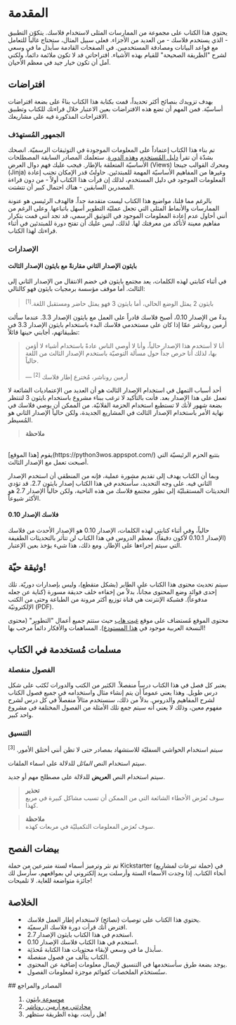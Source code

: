 # المقدمة

يحتوي هذا الكتاب على مجموعة من الممارسات المثلى لاستخدام فلاسك. يتكوّن التطبيق - الذي يستخدم فلاسك - من العديد من الأجزاء. فعلى سبيل المثال، ستحتاج غالباً للتعامل مع قواعد البيانات ومصادقة المستخدمين. في الصفحات القادمة سأبذل ما في وسعي لشرح "الطريقة الصحيحة" للقيام بهذه الأشياء. اقتراحاتي قد لا تكون ملائمة دائماً، ولكني آمل أن تكون خيار جيد في معظم الأحيان.

## افتراضات

بهدف تزويدك بنصائح أكثر تحديداً، قمت بكتابة هذا الكتاب بناءً على بضعة افتراضات أساسيّة. فمن المهم أن تضع هذه الافتراضات بعين الاعتبار خلال قراءتك للكتاب وتطبيق الاقتراحات المذكورة فيه على مشاريعك.

### الجمهور المُستهدَف

تم بناء هذا الكتاب إعتماداً على المعلومات الموجودة في التوثيقات الرسميّة. انصحك بشدّة أن تقرأ [دليل المُستخدِم](http://flask.pocoo.org/docs/#user-s-guide) و[هذه الدورة](http://flask.pocoo.org/docs/tutorial/). ستعلمك المصادر السابقة المصطلحات الأساسيّة المتعلقة بالإطار. فيجب عليك فهم دوال العرض (Views) ومحرك القوالب جينجا (Jinja) وغيرها من المفاهيم الأساسيّة المهمة للمبتدئين. حاولتُ قدر الإمكان تجنب إعادة المعلومات الموجود في دليل المستخدم، لذلك إن قرأت هذا الكتاب أولاً - من دون قراءة المصدرين السابقين - هناك احتمال كبير أن تتشتت.

بالرغم مما قلنا، مواضيع هذا الكتاب ليست متقدمة جداً. فالهدف الرئيسي هو عنونة الممارسات والأنماط المثلى التي تجعل عمليّة التطوير أسهل باتباعها. وعلى الرغم من أنني أحاول عدم إعادة المعلومات الموجود في التوثيق الرسمي، قد تجد أنني قمت بتكرار مفاهيم معينة لأتأكد من معرفتك لها. لذلك، ليس عليك أن تفتح دورة للمبتدئين في أثناء قراءتك لهذا الكتاب.

### الإصدارات

#### بايثون الإصدار الثاني مقارنةً مع بايثون الإصدار الثالث

في أثناء كتابتي لهذه الكلمات، يعد مجتمع بايثون في خضم الانتقال من الإصدار الثاني إلى الثالث. أما موقف مؤسسة برمجيات بايثون فهو كالتالي:

> بايثون 2 يمثل الوضع الحالي، أما بايثون 3 فهو يمثل حاضر ومستقبل اللغة.<sup>[1]</sup>

بدءً من الإصدار 0.10، أصبح فلاسك قادراً على العمل مع بايثون الإصدار 3.3. عندما سألت أرمين روناشر عمّا إذا كان على مستخدمي فلاسك البدء باستخدام بايثون الإصدار 3.3 في تطبيقاتهم، أجابني حينها قائلاً:

> أنا لا أستخدم هذا الإصدار حالياً، وأنا لا أوصي الناس عادةً باستخدام أشياء لا أؤمن بها، لذلك أنا حرص جداً حول مسألة التوصيّة باستخدم الإصدار الثالث من اللغة حالياً.
<br/><br/>
— أرمين روناشر، مُخترع إطار فلاسك <sup>[2]</sup>

أحد أسباب التمهل في استخدام الإصدار الثالث هو أن العديد من الإعتماديات الشائعة لا تعمل على هذا الإصدار بعد. فأنت بالتأكيد لا ترغب ببناء مشروع باستخدام بايثون 3 لتنتظر بضعة شهور لأنك لا تستطيع استخدام الحزمة الفلانيّة. من الممكن أن يوصي فلاسك في نهاية الأمر باستخدام الإصدار الثالث في المشاريع الجديدة، ولكن حالياً الإصدار الثاني هو المُسيطر.

> **ملاحظة** 
<br/>
يقوم [هذا الموقع](https://python3wos.appspot.com/) بتتبع الحزم الرئيسيّة التي أصبحت تعمل مع الإصدار الثالث.

وبما أن الكتاب يهدف إلى تقديم مشورة عملية، فإنه من المنطقي أن استخدم الإصدار الثاني فيه. على وجه التحديد، سأستخدم في هذا الكتاب إصدار بايثون 2.7. قد تؤدي التحديثات المستقبليّة إلى تطور مجتمع فلاسك من هذه الناحية، ولكن حالياً الإصدار 2.7 هو الأكثر شيوعاً.

#### فلاسك الإصدار 0.10

حالياً، وفي أثناء كتابتي لهذه الكلمات، الإصدار 0.10 هو الإصدار الأحدث من فلاسك (الإصدار 0.10.1 لأكون دقيقاً). معظم الدروس في هذا الكتاب لن تتأثر بالتحديثات الطفيفة التي سيتم إجراءها على الإطار. ومع ذلك، هذا شيء يؤخذ بعين الإعتبار.

## وثيقة حيّة!

سيتم تحديث محتوى هذا الكتاب على الطاير (بشكل متقطع)، وليس بإصدارات دوريّة. تلك إحدى فوائد وضع المحتوى مجاناً، بدلاً من إخفاءه خلف حديقة مسورة (كناية عن جعله مدفوعاً). فشبكة الإنترنت هي قناة توزيع أكثر مرونة من الطباعة وحتى من الكتب الإلكترونيّة (PDF).

محتوى الموقع مُستضاف على موقع [غيت هاب](https://github.com/rpicard/explore-flask) حيث ستتم جميع أعمال "التطوير" (محتوى النسخة العربية موجود في [هذا المستودع](github.com/ahmadnourallah/exploreflask)). المساهمات والأفكار دائماً مرحب بها!

## مسلمات مُستخدمة في الكتاب

### الفصول منفصلة

يعتبر كل فصل في هذا الكتاب درساً منفصلاً. الكثير من الكتب والدورات تُكتَب على شكل درس طويل. وهذا يعني عموماً أن يتم إنشاء مثال واستخدامه في جميع فصول الكتاب لشرح المفاهيم والدروس. بدلاً من ذلك، سنستخدم مثالاً منفصلاً في كل درس لشرح مفهوم معين، وذلك لا يعني أنه سيتم جمع تلك الأمثلة من الفصول المختلفة في مشروع واحد كبير.

### التنسيق

سيتم استخدام الحواشي السفليّة للاستشهاد بمصادر حتى لا تظن أنني أختلق الأمور. <sup>[3]</sup>

سيتم استخدام النص *المائل* للدلالة على اسماء الملفات.

سيتم استخدام النص **العريض** للدلالة على مصطلح مهم أو جديد.

<blockquote>
<b>تحذير</b><br/>
 سوف تُعرَض الأخطاء الشائعة التي من الممكن أن تسبب مشاكل كبيرة في مربع كهذا.
</blockquote>
<blockquote>
<b>ملاحظة</b><br/>
 سوف تُعرَض المعلومات التكميليّة في مربعات كهذه.
</blockquote>

## بيضات الفصح

تم نثر وترميز أسماء لستة متبرعين من حملة Kickstarter (حملة تبرعات لمشاريع) في أنحاء الكتاب. إذا وجدت الأسماء الستة وأرسلت بريد إلكتروني لي بمواقعهم، سأرسل لك جائزة متواضعة للغاية. لا تلميحات!

## الخلاصة

<ul style='list-style-type: disc; list-style-position: inside;'>
  <li>يحتوي هذا الكتاب على توصيات (نصائح) لاستخدام إطار العمل فلاسك.</li>
  <li>افترض أنك قرأت دورة فلاسك الرسميّة.</li>
  <li>استخدم في هذا الكتاب بايثون الإصدار 2.7.</li>
  <li>استخدم في هذا الكتاب فلاسك الإصدار 0.10.</li>
  <li>سأبذل ما في وسعي لإبقاء محتويات هذا الكتابة مُحدَثِة.</li>
  <li>الكتاب يتألف من فصول منفصلة.</li>
  <li>يوجد بضعة طرق سأستخدمها في التنسيق لإيصال معلومات إضافية عن المحتوى.</li>
  <li>ستُستخدَم الملخصات كقوائم موجزة لمعلومات الفصول.</li>
</ul>
## المصادر والمراجع

<ol style='list-style-type: decimal; list-style-position: inside;'>
  <li><a href='http://wiki.python.org/moin/Python2orPython3'>موسوعة بايثون</a></li>
  <li><a href='https://www.youtube.com/watch?feature=player_detailpage&v=fs20qdvm0K4#t=190'>محادثتي مع أرمين روناشر</a></li>
  <li>هل رأيت، بهذه الطريقة ستظهر!</li>
</ol>
